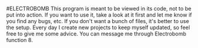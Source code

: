 #ELECTROBOMB
This program is meant to be viewed in its code, not to be put into action.
If you want to use it, take a look at it first and let me know if you find any bugs,
etc. If you don't want a bunch of files, it's better to use the setup.
Every day I create new projects to keep myself updated, so feel free to give me some advice. You can message me through
Electrobomb function 8.
